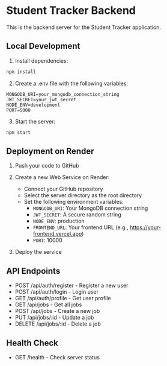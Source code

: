 # Student Tracker Backend

This is the backend server for the Student Tracker application.

## Local Development

1. Install dependencies:
```bash
npm install
```

2. Create a .env file with the following variables:
```
MONGODB_URI=your_mongodb_connection_string
JWT_SECRET=your_jwt_secret
NODE_ENV=development
PORT=5000
```

3. Start the server:
```bash
npm start
```

## Deployment on Render

1. Push your code to GitHub

2. Create a new Web Service on Render:
   - Connect your GitHub repository
   - Select the server directory as the root directory
   - Set the following environment variables:
     - `MONGODB_URI`: Your MongoDB connection string
     - `JWT_SECRET`: A secure random string
     - `NODE_ENV`: production
     - `FRONTEND_URL`: Your frontend URL (e.g., https://your-frontend.vercel.app)
     - `PORT`: 10000

3. Deploy the service

## API Endpoints

- POST /api/auth/register - Register a new user
- POST /api/auth/login - Login user
- GET /api/auth/profile - Get user profile
- GET /api/jobs - Get all jobs
- POST /api/jobs - Create a new job
- PUT /api/jobs/:id - Update a job
- DELETE /api/jobs/:id - Delete a job

## Health Check

- GET /health - Check server status 